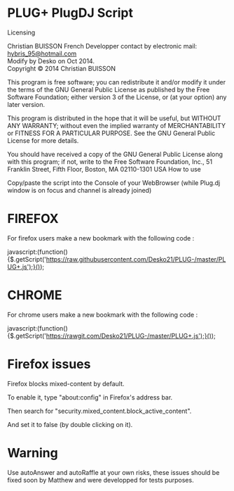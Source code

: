 PLUG+ PlugDJ Script
=====
Licensing

Christian BUISSON French Developper contact by electronic mail: hybris_95@hotmail.com<br>
Modify by Desko on Oct 2014.<br>
Copyright © 2014 Christian BUISSON

This program is free software; you can redistribute it and/or modify
it under the terms of the GNU General Public License as published by
the Free Software Foundation; either version 3 of the License, or
(at your option) any later version.

This program is distributed in the hope that it will be useful,
but WITHOUT ANY WARRANTY; without even the implied warranty of
MERCHANTABILITY or FITNESS FOR A PARTICULAR PURPOSE.  See the
GNU General Public License for more details.

You should have received a copy of the GNU General Public License
along with this program; if not, write to the Free Software Foundation,
Inc., 51 Franklin Street, Fifth Floor, Boston, MA 02110-1301  USA
How to use

Copy/paste the script into the Console of your WebBrowser (while Plug.dj window is on focus and channel is already joined)

FIREFOX
==
For firefox users make a new bookmark with the following code :

javascript:(function(){$.getScript('https://raw.githubusercontent.com/Desko21/PLUG-/master/PLUG+.js');}());

CHROME
==
For chrome users make a new bookmark with the following code :

javascript:(function(){$.getScript('https://rawgit.com/Desko21/PLUG-/master/PLUG+.js');}());

Firefox issues
==

Firefox blocks mixed-content by default.

To enable it, type "about:config" in Firefox's address bar.

Then search for "security.mixed_content.block_active_content".

And set it to false (by double clicking on it).

Warning
=
Use autoAnswer and autoRaffle at your own risks, these issues should be fixed soon by Matthew and were developped for tests purposes.


